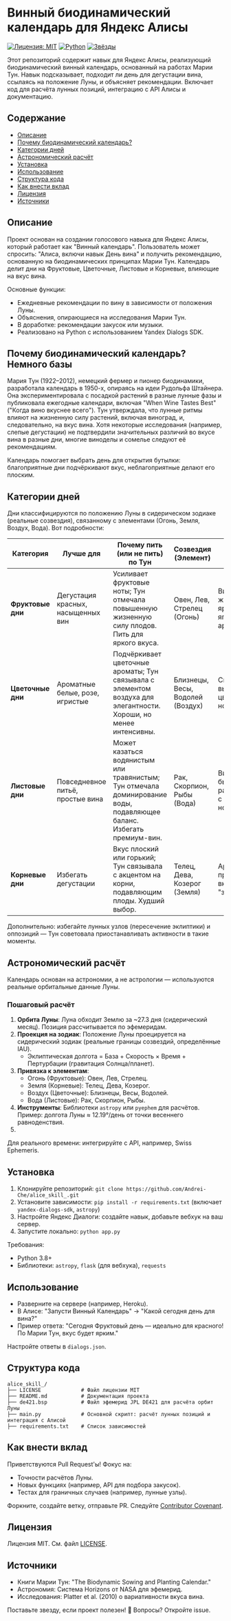 # Винный биодинамический календарь для Яндекс Алисы

[![Лицензия: MIT](https://img.shields.io/badge/Лицензия-MIT-yellow.svg)](https://opensource.org/licenses/MIT)
[![Python](https://img.shields.io/badge/python-3.8%2B-blue)](https://www.python.org/)
[![Звёзды](https://img.shields.io/github/stars/Andrei-Che/alice_skill_?style=social)](https://github.com/Andrei-Che/alice_skill_)

Этот репозиторий содержит навык для Яндекс Алисы, реализующий биодинамический винный календарь, основанный на работах Марии Тун. Навык подсказывает, подходит ли день для дегустации вина, ссылаясь на положение Луны, и объясняет рекомендации. Включает код для расчёта лунных позиций, интеграцию с API Алисы и документацию.

## Содержание
- [Описание](#описание)
- [Почему биодинамический календарь?](#почему-биодинамический-календарь)
- [Категории дней](#категории-дней)
- [Астрономический расчёт](#астрономический-расчёт)
- [Установка](#установка)
- [Использование](#использование)
- [Структура кода](#структура-кода)
- [Как внести вклад](#как-внести-вклад)
- [Лицензия](#лицензия)
- [Источники](#источники)

## Описание
Проект основан на создании голосового навыка для Яндекс Алисы, который работает как "Винный календарь". Пользователь может спросить: "Алиса, включи навык День вина" и получить рекомендацию, основанную на биодинамических принципах Марии Тун. Календарь делит дни на Фруктовые, Цветочные, Листовые и Корневые, влияющие на вкус вина.

Основные функции:
- Ежедневные рекомендации по вину в зависимости от положения Луны.
- Объяснения, опирающиеся на исследования Марии Тун.
- В доработке: рекомендации закусок или музыки.
- Реализовано на Python с использованием Yandex Dialogs SDK.

## Почему биодинамический календарь? Немного базы
Мария Тун (1922–2012), немецкий фермер и пионер биодинамики, разработала календарь в 1950-х, опираясь на идеи Рудольфа Штайнера. Она экспериментировала с посадкой растений в разные лунные фазы и публиковала ежегодные календари, включая "When Wine Tastes Best" ("Когда вино вкуснее всего"). Тун утверждала, что лунные ритмы влияют на жизненную силу растений, включая виноград, и, следовательно, на вкус вина. Хотя некоторые исследования (например, слепые дегустации) не подтвердили значительных различий во вкусе вина в разные дни, многие виноделы и сомелье следуют её рекомендациям.

Календарь помогает выбрать день для открытия бутылки: благоприятные дни подчёркивают вкус, неблагоприятные делают его плоским.

## Категории дней
Дни классифицируются по положению Луны в сидерическом зодиаке (реальные созвездия), связанному с элементами (Огонь, Земля, Воздух, Вода). Вот подробности:

| Категория        | Лучше для                   | Почему пить (или не пить) по Тун                                                                 | Созвездия (Элемент)             | Пример влияния на вино                  |
|------------------|-----------------------------|--------------------------------------------------------------------------------------------------|---------------------------------|-----------------------------------------|
| **Фруктовые дни** | Дегустация красных, насыщенных вин | Усиливает фруктовые ноты; Тун отмечала повышенную жизненную силу плодов. Пить для яркого вкуса. | Овен, Лев, Стрелец (Огонь)     | Вино кажется живым, с яркими ягодными ароматами. |
| **Цветочные дни** | Ароматные белые, розе, игристые | Подчёркивает цветочные ароматы; Тун связывала с элементом воздуха для элегантности. Хороши, но менее интенсивны. | Близнецы, Весы, Водолей (Воздух)| Свежие, с выраженными цветочными нотами. |
| **Листовые дни**  | Повседневное питьё, простые вина | Может казаться водянистым или травянистым; Тун отмечала доминирование воды, подавляющее баланс. Избегать премиум-вин. | Рак, Скорпион, Рыбы (Вода)     | Вино может быть разбавленным, с зелёными нотами. |
| **Корневые дни**  | Избегать дегустации         | Вкус плоский или горький; Тун связывала с акцентом на корни, подавляющим плоды. Худший выбор. | Телец, Дева, Козерог (Земля)   | Ароматы приглушены, вкус "закрытый".     |

Дополнительно: избегайте лунных узлов (пересечение эклиптики) и оппозиций — Тун советовала приостанавливать активности в такие моменты.

## Астрономический расчёт
Календарь основан на астрономии, а не астрологии — используются реальные орбитальные данные Луны.

### Пошаговый расчёт
1. **Орбита Луны**: Луна обходит Землю за ~27.3 дня (сидерический месяц). Позиция рассчитывается по эфемеридам.
2. **Проекция на зодиак**: Положение Луны проецируется на сидерический зодиак (реальные границы созвездий, определённые IAU).
   - Эклиптическая долгота = База + Скорость × Время + Пертурбации (гравитация Солнца/планет).
3. **Привязка к элементам**:
   - Огонь (Фруктовые): Овен, Лев, Стрелец.
   - Земля (Корневые): Телец, Дева, Козерог.
   - Воздух (Цветочные): Близнецы, Весы, Водолей.
   - Вода (Листовые): Рак, Скорпион, Рыбы.
4. **Инструменты**: Библиотеки `astropy` или `pyephem` для расчётов. Пример: долгота Луны ≈ 12.19°/день от точки весеннего равноденствия.
5. 
Для реального времени: интегрируйте с API, например, Swiss Ephemeris.

## Установка
1. Клонируйте репозиторий: `git clone https://github.com/Andrei-Che/alice_skill_.git`
2. Установите зависимости: `pip install -r requirements.txt` (включает `yandex-dialogs-sdk`, `astropy`)
3. Настройте Яндекс Диалоги: создайте навык, добавьте вебхук на ваш сервер.
4. Запустите локально: `python app.py`

Требования:
- Python 3.8+
- Библиотеки: `astropy`, `flask` (для вебхука), `requests`

## Использование
- Разверните на сервере (например, Heroku).
- В Алисе: "Запусти Винный Календарь" → "Какой сегодня день для вина?"
- Пример ответа: "Сегодня Фруктовый день — идеально для красного! По Марии Тун, вкус будет ярким."

Настройте ответы в `dialogs.json`.

## Структура кода
```
alice_skill_/
├── LICENSE             # Файл лицензии MIT
├── README.md           # Документация проекта
├── de421.bsp           # Файл эфемерид JPL DE421 для расчёта орбит Луны
├── main.py             # Основной скрипт: расчёт лунных позиций и интеграция с Алисой
├── requirements.txt    # Список зависимостей
```

## Как внести вклад
Приветствуются Pull Request'ы! Фокус на:
- Точности расчётов Луны.
- Новых функциях (например, API для подбора закусок).
- Тестах для граничных случаев (например, лунные узлы).

Форкните, создайте ветку, отправьте PR. Следуйте [Contributor Covenant](https://www.contributor-covenant.org).

## Лицензия
Лицензия MIT. См. файл [LICENSE](LICENSE).

## Источники
- Книги Марии Тун: "The Biodynamic Sowing and Planting Calendar."
- Астрономия: Система Horizons от NASA для эфемерид.
- Исследования: Platter et al. (2010) о вариативности вкуса вина.

Поставьте звезду, если проект полезен! 🍷 Вопросы? Откройте issue.
